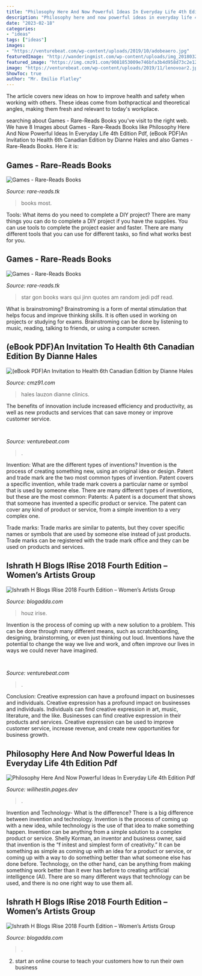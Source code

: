 ```yaml
---
title: "Philosophy Here And Now Powerful Ideas In Everyday Life 4th Edition Pdf : (ebook Pdf)an Invitation To Health 6th Canadian Edition By Dianne Hales"
description: "Philosophy here and now powerful ideas in everyday life 4th edition pdf"
date: "2023-02-18"
categories:
- "ideas"
tags: ["ideas"]
images:
- "https://venturebeat.com/wp-content/uploads/2019/10/adobeaero.jpg"
featuredImage: "http://wanderingmist.com/wp-content/uploads/img_20180323_1726131200168048248008473-1024x768.jpg"
featured_image: "https://img.cmz91.com/9081853009e746bfa3b4d958d73c2e12.jpg"
image: "https://venturebeat.com/wp-content/uploads/2019/11/lenovoar2.jpg"
ShowToc: true
author: "Mr. Emilio Flatley"
---
```



The article covers new ideas on how to improve health and safety when working with others. These ideas come from bothpractical and theoretical angles, making them fresh and relevant to today's workplace.

	

		
searching about Games - Rare-Reads Books you've visit to the right web. We have 8 Images about Games - Rare-Reads Books like Philosophy Here And Now Powerful Ideas In Everyday Life 4th Edition Pdf, (eBook PDF)An Invitation to Health 6th Canadian Edition by Dianne Hales and also Games - Rare-Reads Books. Here it is:
		
    
## Games - Rare-Reads Books

<img loading=lazy src="https://images-na.ssl-images-amazon.com/images/I/41KF26N8lvL._SX348_BO1,204,203,200_.jpg" onerror="this.onerror=null;this.src='https://tse4.mm.bing.net/th?id=OIP.Qh11tYY7O9TuQaYbCPVPwgAAAA&amp;pid=15.1';" alt="Games - Rare-Reads Books">

_Source: rare-reads.tk_

>books most. 

	

Tools: What items do you need to complete a DIY project?
There are many things you can do to complete a DIY project if you have the supplies. You can use tools to complete the project easier and faster. There are many different tools that you can use for different tasks, so find what works best for you.

    
## Games - Rare-Reads Books

<img loading=lazy src="https://images-na.ssl-images-amazon.com/images/I/515RWBZ3KSL._SX470_BO1,204,203,200_.jpg" onerror="this.onerror=null;this.src='https://tse3.mm.bing.net/th?id=OIP.lcH2cLpb0w7064Zqqly9FwAAAA&amp;pid=15.1';" alt="Games - Rare-Reads Books">

_Source: rare-reads.tk_

>star gon books wars qui jinn quotes am random jedi pdf read. 

	

What is brainstroming?
Brainstroming is a form of mental stimulation that helps focus and improve thinking skills. It is often used in working on projects or studying for exams. Brainstroming can be done by listening to music, reading, talking to friends, or using a computer screen.

    
## (eBook PDF)An Invitation To Health 6th Canadian Edition By Dianne Hales

<img loading=lazy src="https://img.cmz91.com/9081853009e746bfa3b4d958d73c2e12.jpg" onerror="this.onerror=null;this.src='https://tse3.mm.bing.net/th?id=OIP.4Xn_JrfadHNdmNNrZi-1aQAAAA&amp;pid=15.1';" alt="(eBook PDF)An Invitation to Health 6th Canadian Edition by Dianne Hales">

_Source: cmz91.com_

>hales lauzon dianne clinics. 

	

The benefits of innovation include increased efficiency and productivity, as well as new products and services that can save money or improve customer service.

    
## 

<img loading=lazy src="https://venturebeat.com/wp-content/uploads/2019/11/lenovoar2.jpg" onerror="this.onerror=null;this.src='https://tse4.mm.bing.net/th?id=OIP.bfBDLNaQxASxF2IiPgJsNwHaC3&amp;pid=15.1';" alt="">

_Source: venturebeat.com_

>. 

	

Invention: What are the different types of inventions?
Invention is the process of creating something new, using an original idea or design. Patent and trade mark are the two most common types of invention. Patent covers a specific invention, while trade mark covers a particular name or symbol that is used by someone else. There are many different types of inventions, but these are the most common:
Patents: A patent is a document that shows that someone has invented a specific product or service. The patent can cover any kind of product or service, from a simple invention to a very complex one.

Trade marks: Trade marks are similar to patents, but they cover specific names or symbols that are used by someone else instead of just products. Trade marks can be registered with the trade mark office and they can be used on products and services.

    
## Ishrath H Blogs IRise 2018 Fourth Edition – Women’s Artists Group

<img loading=lazy src="http://wanderingmist.com/wp-content/uploads/img_20180323_1726131200168048248008473-1024x768.jpg" onerror="this.onerror=null;this.src='https://tse3.mm.bing.net/th?id=OIP.Y16xEvOIzKI1ft19NUY8JgHaFj&amp;pid=15.1';" alt="Ishrath H Blogs IRise 2018 Fourth Edition – Women’s Artists Group">

_Source: blogadda.com_

>houz irise. 

	

Invention is the process of coming up with a new solution to a problem. This can be done through many different means, such as scratchboarding, designing, brainstorming, or even just thinking out loud. Inventions have the potential to change the way we live and work, and often improve our lives in ways we could never have imagined.

    
## 

<img loading=lazy src="https://venturebeat.com/wp-content/uploads/2019/10/adobeaero.jpg" onerror="this.onerror=null;this.src='https://tse3.mm.bing.net/th?id=OIP.uSprbrx_eoK6ciKTEPNgHQHaFp&amp;pid=15.1';" alt="">

_Source: venturebeat.com_

>. 

	

Conclusion: Creative expression can have a profound impact on businesses and individuals.
Creative expression has a profound impact on businesses and individuals. Individuals can find creative expression in art, music, literature, and the like. Businesses can find creative expression in their products and services. Creative expression can be used to improve customer service, increase revenue, and create new opportunities for business growth.

    
## Philosophy Here And Now Powerful Ideas In Everyday Life 4th Edition Pdf

<img loading=lazy src="http://wanderingmist.com/wp-content/uploads/greenery-pantone_7-290x200.jpg" onerror="this.onerror=null;this.src='https://tse3.mm.bing.net/th?id=OIP.fDpgM1teknwcNw4yxKf45AEiDI&amp;pid=15.1';" alt="Philosophy Here And Now Powerful Ideas In Everyday Life 4th Edition Pdf">

_Source: wilihestin.pages.dev_

>. 

	

Invention and Technology- What is the difference?
There is a big difference between invention and technology. Invention is the process of coming up with a new idea, while technology is the use of that idea to make something happen. Invention can be anything from a simple solution to a complex product or service. Shelly Korman, an inventor and business owner, said that invention is the “f initest and simplest form of creativity.” It can be something as simple as coming up with an idea for a product or service, or coming up with a way to do something better than what someone else has done before. Technology, on the other hand, can be anything from making something work better than it ever has before to creating artificial intelligence (AI). There are so many different ways that technology can be used, and there is no one right way to use them all.

    
## Ishrath H Blogs IRise 2018 Fourth Edition – Women’s Artists Group

<img loading=lazy src="http://wanderingmist.com/wp-content/uploads/img_20180323_1716167161822278873749931-265x200.jpg" onerror="this.onerror=null;this.src='https://tse3.mm.bing.net/th?id=OIP.W97i1Fv90ZibXe6CCsOoNQAAAA&amp;pid=15.1';" alt="Ishrath H Blogs IRise 2018 Fourth Edition – Women’s Artists Group">

_Source: blogadda.com_

>. 

	

2. start an online course to teach your customers how to run their own business 

